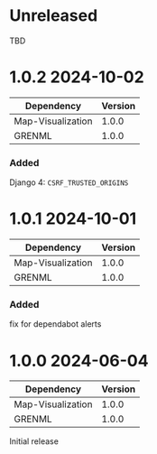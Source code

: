
# Unreleased

TBD

# 1.0.2 2024-10-02

| Dependency        | Version |
|-------------------|---------|
| Map-Visualization | 1.0.0   |
| GRENML            | 1.0.0   |

### Added

Django 4: `CSRF_TRUSTED_ORIGINS`

# 1.0.1 2024-10-01

| Dependency        | Version |
|-------------------|---------|
| Map-Visualization | 1.0.0   |
| GRENML            | 1.0.0   |

### Added

fix for dependabot alerts

# 1.0.0 2024-06-04

| Dependency        | Version |
|-------------------|---------|
| Map-Visualization | 1.0.0   |
| GRENML            | 1.0.0   |

Initial release
